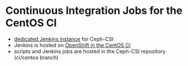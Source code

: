 # Continuous Integration Jobs for the CentOS CI

- [dedicated Jenkins instance](ceph_csi_ci) for Ceph-CSI
- Jenkins is hosted on [OpenShift in the CentOS CI](app_ci_centos_org)
- scripts and Jenkins jobs are hosted in the Ceph-CSI repository (ci/centos
  branch)


[ceph_csi_ci]: https://jenkins-ceph-csi.apps.ci.centos.org
[app_ci_centos_org]: https://console.apps.ci.centos.org:8443/console/project/ceph-csi
